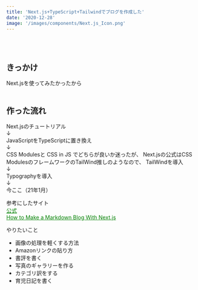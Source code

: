```yaml
---
title: 'Next.js+TypeScript+Tailwindでブログを作成した'
date: '2020-12-28'
image: '/images/components/Next.js_Icon.png'
---
```


<br />  
<br />

## きっかけ
Next.jsを使ってみたかったから
<br />
<br />

## 作った流れ

Next.jsのチュートリアル  
↓  
JavaScriptをTypeScriptに置き換え  
↓  
CSS Modulesと CSS in JS でどちらが良いか迷ったが、 
Next.jsの公式はCSS ModulesのフレームワークのTailWind推しのようなので、 
TailWindを導入  <br />
↓<br />
Typographyを導入 <br />
↓<br />
今ここ（21年1月）


参考にしたサイト<br />
<a style="color:green" href="https://nextjs.org/learn/basics/create-nextjs-app?utm_source=next-site&utm_medium=homepage-cta&utm_campaign=next-website">
公式</a> <br />
<a style="color:green" href="https://jfelix.info/blog/how-to-make-a-static-blog-with-next-js">
How to Make a Markdown Blog With Next.js</a>

やりたいこと<br />
- 画像の処理を軽くする方法
- Amazonリンクの貼り方
- 書評を書く
- 写真のギャラリーを作る
- カテゴリ訳をする
- 育児日記を書く









